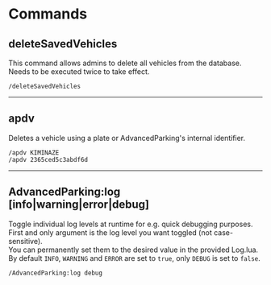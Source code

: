 # Commands

## deleteSavedVehicles

This command allows admins to delete all vehicles from the database. Needs to be executed twice to take effect.

```
/deleteSavedVehicles
```



***

## apdv

Deletes a vehicle using a plate or AdvancedParking's internal identifier.

```
/apdv KIMINAZE
/apdv 2365ced5c3abdf6d
```



***

## AdvancedParking:log \[info|warning|error|debug]

Toggle individual log levels at runtime for e.g. quick debugging purposes. First and only argument is the log level you want toggled (not case-sensitive).\
You can permanently set them to the desired value in the provided Log.lua. By default `INFO`, `WARNING` and `ERROR` are set to `true`, only `DEBUG` is set to `false`.

```
/AdvancedParking:log debug
```
